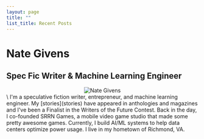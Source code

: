 ```yaml
---
layout: page
title: ""
list_title: Recent Posts
---
```


# Nate Givens
## Spec Fic Writer & Machine Learning Engineer

<div style="text-align: center;">
  <img src="../assets/imgs/profile/nate_winter_2024.jpg" alt="Nate Givens" />
</div>
  \
I'm a speculative fiction writer, entrepreneur, and machine learning engineer. My [stories](stories) have appeared in anthologies and magazines and I've been a Finalist in the Writers of the Future Contest. Back in the day, I co-founded SRRN Games, a mobile video game studio that made some pretty awesome games. Currently, I build AI/ML systems to help data centers optimize power usage. I live in my hometown of Richmond, VA. 